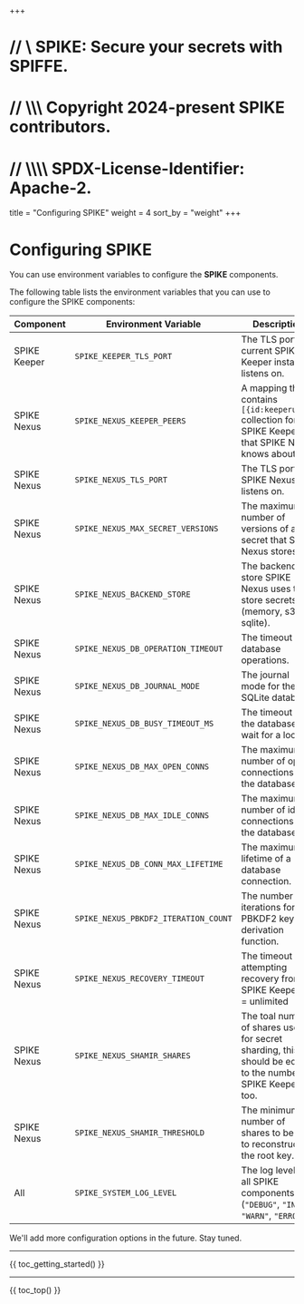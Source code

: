 +++
# //    \\ SPIKE: Secure your secrets with SPIFFE.
# //  \\\\\ Copyright 2024-present SPIKE contributors.
# // \\\\\\\ SPDX-License-Identifier: Apache-2.

title = "Configuring SPIKE"
weight = 4
sort_by = "weight"
+++

# Configuring SPIKE

You can use environment variables to configure the **SPIKE** components.

The following table lists the environment variables that you can use to
configure the SPIKE components:

| Component    | Environment Variable                 | Description                                                                                                  | Default Value                                   |
|--------------|--------------------------------------|--------------------------------------------------------------------------------------------------------------|-------------------------------------------------|
| SPIKE Keeper | `SPIKE_KEEPER_TLS_PORT`              | The TLS port the current SPIKE Keeper instance listens on.                                                   | `":8443"`                                       |
| SPIKE Nexus  | `SPIKE_NEXUS_KEEPER_PEERS`           | A mapping that contains `[{id:keeperurl}]` collection for all SPIKE Keepers that SPIKE Nexus knows about.    | "" (check `./hack/start.sh` for usage examples. |
| SPIKE Nexus  | `SPIKE_NEXUS_TLS_PORT`               | The TLS port SPIKE Nexus listens on.                                                                         | `":8553"`                                       |
| SPIKE Nexus  | `SPIKE_NEXUS_MAX_SECRET_VERSIONS`    | The maximum number of versions of a secret that SPIKE Nexus stores.                                          | `10`                                            |
| SPIKE Nexus  | `SPIKE_NEXUS_BACKEND_STORE`          | The backend store SPIKE Nexus uses to store secrets (memory, s3, sqlite).                                    | `"sqlite"`                                      |
| SPIKE Nexus  | `SPIKE_NEXUS_DB_OPERATION_TIMEOUT`   | The timeout for database operations.                                                                         | `"5s"`                                          |
| SPIKE Nexus  | `SPIKE_NEXUS_DB_JOURNAL_MODE`        | The journal mode for the SQLite database.                                                                    | `"WAL"`                                         |
| SPIKE Nexus  | `SPIKE_NEXUS_DB_BUSY_TIMEOUT_MS`     | The timeout for the database to wait for a lock.                                                             | `1000`                                          |
| SPIKE Nexus  | `SPIKE_NEXUS_DB_MAX_OPEN_CONNS`      | The maximum number of open connections to the database.                                                      | `10`                                            |
| SPIKE Nexus  | `SPIKE_NEXUS_DB_MAX_IDLE_CONNS`      | The maximum number of idle connections to the database.                                                      | `5`                                             |
| SPIKE Nexus  | `SPIKE_NEXUS_DB_CONN_MAX_LIFETIME`   | The maximum lifetime of a database connection.                                                               | `"1h"`                                          |
| SPIKE Nexus  | `SPIKE_NEXUS_PBKDF2_ITERATION_COUNT` | The number of iterations for the PBKDF2 key derivation function.                                             | `600000`                                        |
| SPIKE Nexus  | `SPIKE_NEXUS_RECOVERY_TIMEOUT`       | The timeout for attempting recovery from SPIKE Keepers. 0 = unlimited                                        | `0`                                             |
| SPIKE Nexus  | `SPIKE_NEXUS_SHAMIR_SHARES`          | The toal number of shares used for secret sharding, this should be equal to the number of SPIKE Keepers too. | `3`                                             |
| SPIKE Nexus  | `SPIKE_NEXUS_SHAMIR_THRESHOLD`       | The minimum number of shares to be able to reconstruct the root key.                                         | `2`                                             |
| All          | `SPIKE_SYSTEM_LOG_LEVEL`             | The log level for all SPIKE components (`"DEBUG"`, `"INFO"`, `"WARN"`, `"ERROR"`).                           | `"DEBUG"`                                       |

We'll add more configuration options in the future. Stay tuned.

----

{{ toc_getting_started() }}

----

{{ toc_top() }}
